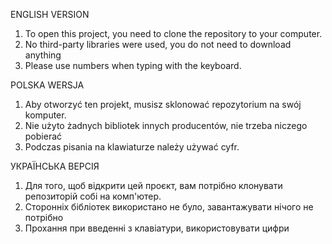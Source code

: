 ENGLISH VERSION

1. To open this project, you need to clone the repository to your computer.
2. No third-party libraries were used, you do not need to download anything
3. Please use numbers when typing with the keyboard.


POLSKA WERSJA

1. Aby otworzyć ten projekt, musisz sklonować repozytorium na swój komputer.
2. Nie użyto żadnych bibliotek innych producentów, nie trzeba niczego pobierać
3. Podczas pisania na klawiaturze należy używać cyfr.


УКРАЇНСЬКА ВЕРСІЯ

1. Для того, щоб відкрити цей проєкт, вам потрібно клонувати репозиторій собі на комп'ютер.
2. Сторонніх бібліотек використано не було, завантажувати нічого не потрібно
3. Прохання при введенні з клавіатури, використовувати цифри
